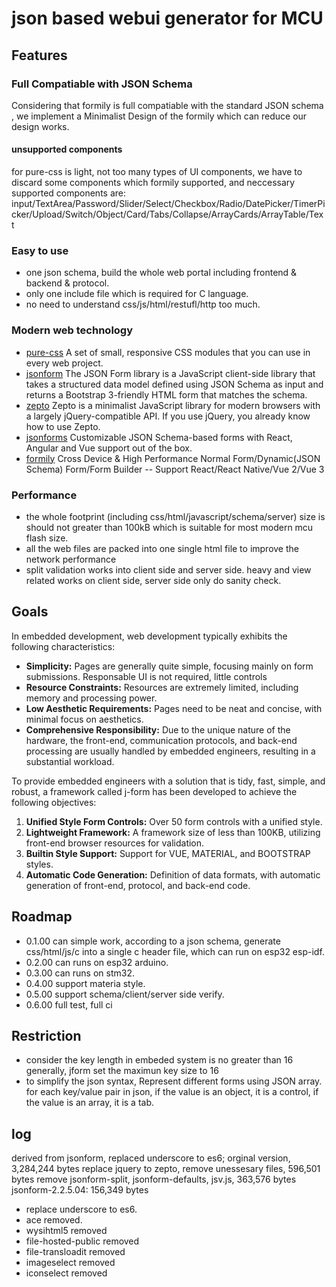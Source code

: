 # json based webui generator for MCU

## Features
### Full Compatiable with JSON Schema
Considering that formily is full compatiable with the standard JSON schema , we implement a Minimalist Design of the formily which can reduce our design works.
#### unsupported components
for pure-css is light, not too many types of UI components, we have to discard some components which formily supported, and neccessary supported components are:
input/TextArea/Password/Slider/Select/Checkbox/Radio/DatePicker/TimerPicker/Upload/Switch/Object/Card/Tabs/Collapse/ArrayCards/ArrayTable/Text

### Easy to use
- one json schema, build the whole web portal including frontend & backend & protocol.
- only one include file which is required for C language.
- no need to understand css/js/html/restufl/http too much.
### Modern web technology
- [pure-css](https://github.com/pure-css/pure/) A set of small, responsive CSS modules that you can use in every web project.
- [jsonform](https://github.com/jsonform/jsonform) The JSON Form library is a JavaScript client-side library that takes a structured data model defined using JSON Schema as input and returns a Bootstrap 3-friendly HTML form that matches the schema.
- [zepto](https://github.com/madrobby/zepto) Zepto is a minimalist JavaScript library for modern browsers with a largely jQuery-compatible API. If you use jQuery, you already know how to use Zepto.
- [jsonforms](https://github.com/eclipse[source/jsonforms) Customizable JSON Schema-based forms with React, Angular and Vue support out of the box.
- [formily](https://github.com/alibaba/formily) Cross Device & High Performance Normal Form/Dynamic(JSON Schema) Form/Form Builder -- Support React/React Native/Vue 2/Vue 3

### Performance
- the whole footprint (including css/html/javascript/schema/server) size is should not greater than 100kB which is suitable for most modern mcu flash size.
- all the web files are packed into one single html file to improve the network performance
- split validation works into client side and server side. heavy and view related works on client side, server side only do sanity check.

## Goals

In embedded development, web development typically exhibits the following characteristics:

- **Simplicity:** Pages are generally quite simple, focusing mainly on form submissions. Responsable UI is not required, little controls 
- **Resource Constraints:** Resources are extremely limited, including memory and processing power.
- **Low Aesthetic Requirements:** Pages need to be neat and concise, with minimal focus on aesthetics.
- **Comprehensive Responsibility:** Due to the unique nature of the hardware, the front-end, communication protocols, and back-end processing are usually handled by embedded engineers, resulting in a substantial workload.

To provide embedded engineers with a solution that is tidy, fast, simple, and robust, a framework called j-form has been developed to achieve the following objectives:

1. **Unified Style Form Controls:** Over 50 form controls with a unified style.
2. **Lightweight Framework:** A framework size of less than 100KB, utilizing front-end browser resources for validation.
3. **Builtin Style Support:** Support for VUE, MATERIAL, and BOOTSTRAP styles.
4. **Automatic Code Generation:** Definition of data formats, with automatic generation of front-end, protocol, and back-end code.

## Roadmap
- 0.1.00 can simple work, according to a json schema, generate css/html/js/c into a single c header file, which can run on esp32 esp-idf.
- 0.2.00 can runs on esp32 arduino.
- 0.3.00 can runs on stm32.
- 0.4.00 support materia style.
- 0.5.00 support schema/client/server side verify.
- 0.6.00 full test, full ci
  
## Restriction
- consider the key length in embeded system is no greater than 16 generally, jform set the maximun key size to  16
- to simplify the json syntax,  Represent different forms using JSON array. for each key/value pair in json, if the value is an object, it is a control, if the value is an array, it is a tab.


##  log
derived from jsonform, replaced underscore to es6;
orginal version, 3,284,244 bytes
replace jquery to zepto, remove unessesary files, 596,501 bytes
remove jsonform-split, jsonform-defaults, jsv.js, 363,576 bytes
jsonform-2.2.5.04: 156,349 bytes
- replace underscore to es6. 
- ace removed. 
- wysihtml5 removed
- file-hosted-public removed
- file-transloadit removed
- imageselect removed
- iconselect removed
